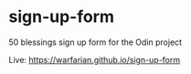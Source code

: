 # sign-up-form
50 blessings sign up form for the Odin project

Live: https://warfarian.github.io/sign-up-form
